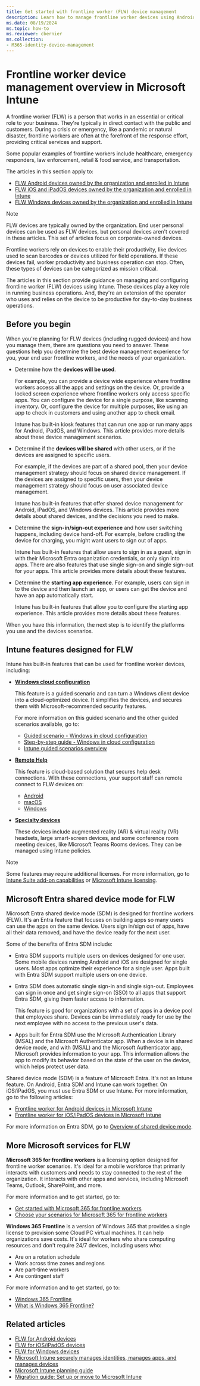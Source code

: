 ```yaml
---
title: Get started with frontline worker (FLW) device management
description: Learn how to manage frontline worker devices using Android, iOS/iPadOS, and Windows devices in Microsoft Intune. Get guidance on device use and Intune features built for FLW, like Remote Help. Also, learn about Microsoft Entra shared device mode (SDM) for FLW.
ms.date: 08/19/2024
ms.topic: how-to
ms.reviewer: cbernier
ms.collection:
- M365-identity-device-management
---
```


# Frontline worker device management overview in Microsoft Intune

A frontline worker (FLW) is a person that works in an essential or critical role to your business. They're typically in direct contact with the public and customers. During a crisis or emergency, like a pandemic or natural disaster, frontline workers are often at the forefront of the response effort, providing critical services and support.

Some popular examples of frontline workers include healthcare, emergency responders, law enforcement, retail & food service, and transportation.

The articles in this section apply to:

- [FLW Android devices owned by the organization and enrolled in Intune](frontline-worker-overview-android.md)
- [FLW iOS and iPadOS devices owned by the organization and enrolled in Intune](frontline-worker-overview-ios-ipados.md)
- [FLW Windows devices owned by the organization and enrolled in Intune](frontline-worker-overview-windows.md)

> [!NOTE]
> FLW devices are typically owned by the organization. End user personal devices can be used as FLW devices, but personal devices aren't covered in these articles. This set of articles focus on corporate-owned devices.

Frontline workers rely on devices to enable their productivity, like devices used to scan barcodes or devices utilized for field operations. If these devices fail, worker productivity and business operation can stop. Often, these types of devices can be categorized as mission critical.

The articles in this section provide guidance on managing and configuring frontline worker (FLW) devices using Intune. These devices play a key role in running business operations. And, they're an extension of the operator who uses and relies on the device to be productive for day-to-day business operations.

## Before you begin

When you're planning for FLW devices (including rugged devices) and how you manage them, there are questions you need to answer. These questions help you determine the best device management experience for you, your end user frontline workers, and the needs of your organization.

- Determine how the **devices will be used**.

  For example, you can provide a device wide experience where frontline workers access all the apps and settings on the device. Or, provide a locked screen experience where frontline workers only access specific apps. You can configure the device for a single purpose, like scanning inventory. Or, configure the device for multiple purposes, like using an app to check in customers and using another app to check email.

  Intune has built-in kiosk features that can run one app or run many apps for Android, iPadOS, and Windows. This article provides more details about these device management scenarios.

- Determine if the **devices will be shared** with other users, or if the devices are assigned to specific users.

  For example, if the devices are part of a shared pool, then your device management strategy should focus on shared device management. If the devices are assigned to specific users, then your device management strategy should focus on user associated device management.

  Intune has built-in features that offer shared device management for Android, iPadOS, and Windows devices. This article provides more details about shared devices, and the decisions you need to make.

- Determine the **sign-in/sign-out experience** and how user switching happens, including device hand-off. For example, before cradling the device for charging, you might want users to sign out of apps.

  Intune has built-in features that allow users to sign in as a guest, sign in with their Microsoft Entra organization credentials, or only sign into apps. There are also features that use single sign-on and single sign-out for your apps. This article provides more details about these features.

- Determine the **starting app experience**. For example, users can sign in to the device and then launch an app, or users can get the device and have an app automatically start.

  Intune has built-in features that allow you to configure the starting app experience. This article provides more details about these features.

When you have this information, the next step is to identify the platforms you use and the devices scenarios.

## Intune features designed for FLW

Intune has built-in features that can be used for frontline worker devices, including:

- **[Windows cloud configuration](../../intune-service/fundamentals/cloud-configuration.md)**

  This feature is a guided scenario and can turn a Windows client device into a cloud-optimized device. It simplifies the devices, and secures them with Microsoft-recommended security features.

  For more information on this guided scenario and the other guided scenarios available, go to:

  - [Guided scenario - Windows in cloud configuration](../../intune-service/fundamentals/cloud-configuration.md)
  - [Step-by-step guide - Windows in cloud configuration](../../intune-service/fundamentals/cloud-configuration-setup-guide.md)
  - [Intune guided scenarios overview](../../intune-service/fundamentals/guided-scenarios-overview.md)

- **[Remote Help](../../intune-service/fundamentals/remote-help.md)**

  This feature is cloud-based solution that secures help desk connections. With these connections, your support staff can remote connect to FLW devices on:

  - [Android](../../intune-service/fundamentals/remote-help-android.md)
  - [macOS](../../intune-service/fundamentals/remote-help-macos.md)
  - [Windows](../../intune-service/fundamentals/remote-help-windows.md)

- **[Specialty devices](../../intune-service/fundamentals/specialty-devices-with-intune.md)**

  These devices include augmented reality (AR) & virtual reality (VR) headsets, large smart-screen devices, and some conference room meeting devices, like Microsoft Teams Rooms devices. They can be managed using Intune policies.

> [!NOTE]
> Some features may require additional licenses. For more information, go to [Intune Suite add-on capabilities](../../intune-service/fundamentals/intune-add-ons.md) or [Microsoft Intune licensing](../../intune-service/fundamentals/licenses.md).

## Microsoft Entra shared device mode for FLW

Microsoft Entra shared device mode (SDM) is designed for frontline workers (FLW). It's an Entra feature that focuses on building apps so many users can use the apps on the same device. Users sign in/sign out of apps, have all their data removed, and have the device ready for the next user.

Some of the benefits of Entra SDM include:

- Entra SDM supports multiple users on devices designed for one user. Some mobile devices running Android and iOS are designed for single users. Most apps optimize their experience for a single user. Apps built with Entra SDM support multiple users on one device.

- Entra SDM does automatic single sign-in and single sign-out. Employees can sign in once and get single sign-on (SSO) to all apps that support Entra SDM, giving them faster access to information.

  This feature is good for organizations with a set of apps in a device pool that employees share. Devices can be immediately ready for use by the next employee with no access to the previous user's data.

- Apps built for Entra SDM use the Microsoft Authentication Library (MSAL) and the Microsoft Authenticator app. When a device is in shared device mode, and with (MSAL) and the Microsoft Authenticator app, Microsoft provides information to your app. This information allows the app to modify its behavior based on the state of the user on the device, which helps protect user data.

Shared device mode (SDM) is a feature of Microsoft Entra. It's not an Intune feature. On Android, Entra SDM and Intune can work together. On iOS/iPadOS, you must use Entra SDM or use Intune. For more information, go to the following articles:

- [Frontline worker for Android devices in Microsoft Intune](frontline-worker-overview-android.md)
- [Frontline worker for iOS/iPadOS devices in Microsoft Intune](frontline-worker-overview-ios-ipados.md)

For more information on Entra SDM, go to [Overview of shared device mode](/azure/active-directory/develop/msal-shared-devices).

## More Microsoft services for FLW

**Microsoft 365 for frontline workers** is a licensing option designed for frontline worker scenarios. It's ideal for a mobile workforce that primarily interacts with customers and needs to stay connected to the rest of the organization. It interacts with other apps and services, including Microsoft Teams, Outlook, SharePoint, and more.

For more information and to get started, go to:

- [Get started with Microsoft 365 for frontline workers](/microsoft-365/frontline/flw-overview)
- [Choose your scenarios for Microsoft 365 for frontline workers](/microsoft-365/frontline/flw-choose-scenarios)

**Windows 365 Frontline** is a version of Windows 365 that provides a single license to provision some Cloud PC virtual machines. It can help organizations save costs. It's ideal for workers who share computing resources and don't require 24/7 devices, including users who:

- Are on a rotation schedule
- Work across time zones and regions
- Are part-time workers
- Are contingent staff

For more information and to get started, go to:

- [Windows 365 Frontline](https://www.microsoft.com/windows-365/frontline)
- [What is Windows 365 Frontline?](/windows-365/enterprise/introduction-windows-365-frontline)

## Related articles

- [FLW for Android devices](frontline-worker-overview-android.md)
- [FLW for iOS/iPadOS devices](frontline-worker-overview-ios-ipados.md)
- [FLW for Windows devices](frontline-worker-overview-windows.md)
- [Microsoft Intune securely manages identities, manages apps, and manages devices](../../intune-service/fundamentals/what-is-intune.md)
- [Microsoft Intune planning guide](../../intune-service/fundamentals/intune-planning-guide.md)
- [Migration guide: Set up or move to Microsoft Intune](../../intune-service/fundamentals/deployment-guide-intune-setup.md)
